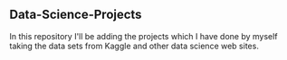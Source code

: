 ## Data-Science-Projects ##
In this repository I'll be adding the projects which I have done by myself taking the data sets from Kaggle and other data science web sites.             
  
